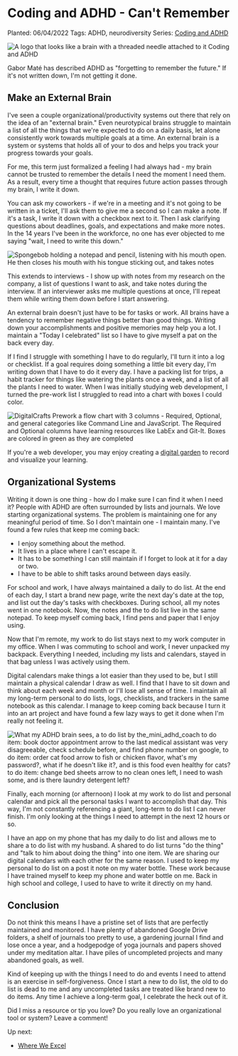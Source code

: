 # Coding and ADHD - Can't Remember

Planted: 06/04/2022
Tags: ADHD, neurodiversity
Series: [Coding and ADHD](/series.html?series=ADHD)

![A logo that looks like a brain with a threaded needle attached to it Coding and ADHD](https://images.abbeyperini.com/ADHD-series/coding&adhd.png)

Gabor Maté has described ADHD as "forgetting to remember the future." If it's not written down, I'm not getting it done.

## Make an External Brain

I've seen a couple organizational/productivity systems out there that rely on the idea of an "external brain." Even neurotypical brains struggle to maintain a list of all the things that we're expected to do on a daily basis, let alone consistently work towards multiple goals at a time. An external brain is a system or systems that holds all of your to dos and helps you track your progress towards your goals.

For me, this term just formalized a feeling I had always had - my brain cannot be trusted to remember the details I need the moment I need them. As a result, every time a thought that requires future action passes through my brain, I write it down.

You can ask my coworkers - if we're in a meeting and it's not going to be written in a ticket, I'll ask them to give me a second so I can make a note. If it's a task, I write it down with a checkbox next to it. Then I ask clarifying questions about deadlines, goals, and expectations and make more notes. In the 14 years I've been in the workforce, no one has ever objected to me saying "wait, I need to write this down."

![Spongebob holding a notepad and pencil, listening with his mouth open. He then closes his mouth with his tongue sticking out, and takes notes](https://images.abbeyperini.com/ADHD-series/writing-notes.gif)

This extends to interviews - I show up with notes from my research on the company, a list of questions I want to ask, and take notes during the interview. If an interviewer asks me multiple questions at once, I'll repeat them while writing them down before I start answering.

An external brain doesn't just have to be for tasks or work. All brains have a tendency to remember negative things better than good things. Writing down your accomplishments and positive memories may help you a lot. I maintain a "Today I celebrated" list so I have to give myself a pat on the back every day.

If I find I struggle with something I have to do regularly, I'll turn it into a log or checklist. If a goal requires doing something a little bit every day, I'm writing down that I have to do it every day. I have a packing list for trips, a habit tracker for things like watering the plants once a week, and a list of all the plants I need to water. When I was initially studying web development, I turned the pre-work list I struggled to read into a chart with boxes I could color.

![DigitalCrafts Prework a flow chart with 3 columns - Required, Optional, and general categories like Command Line and JavaScript. The Required and Optional columns have learning resources like LabEx and Git-It. Boxes are colored in green as they are completed](https://images.abbeyperini.com/ADHD-series/spread.jpg)

If you're a web developer, you may enjoy creating a [digital garden](https://maggieappleton.com/garden-history) to record and visualize your learning.

## Organizational Systems

Writing it down is one thing - how do I make sure I can find it when I need it? People with ADHD are often surrounded by lists and journals. We love starting organizational systems. The problem is maintaining one for any meaningful period of time. So I don't maintain one - I maintain many. I've found a few rules that keep me coming back:

- I enjoy something about the method.
- It lives in a place where I can't escape it.
- It has to be something I can still maintain if I forget to look at it for a day or two.
- I have to be able to shift tasks around between days easily.

For school and work, I have always maintained a daily to do list. At the end of each day, I start a brand new page, write the next day's date at the top, and list out the day's tasks with checkboxes. During school, all my notes went in one notebook. Now, the notes and the to do list live in the same notepad. To keep myself coming back, I find pens and paper that I enjoy using.

Now that I'm remote, my work to do list stays next to my work computer in my office. When I was commuting to school and work, I never unpacked my backpack. Everything I needed, including my lists and calendars, stayed in that bag unless I was actively using them.

Digital calendars make things a lot easier than they used to be, but I still maintain a physical calendar I draw as well. I find that I have to sit down and think about each week and month or I'll lose all sense of time. I maintain all my long-term personal to do lists, logs, checklists, and trackers in the same notebook as this calendar. I manage to keep coming back because I turn it into an art project and have found a few lazy ways to get it done when I'm really not feeling it.

![What my ADHD brain sees, a to do list by the_mini_adhd_coach to do item: book doctor appointment arrow to the last medical assistant was very disagreeable, check schedule before, and find phone number on google, to do item: order cat food arrow to fish or chicken flavor, what's my password?, what if he doesn't like it?, and is this food even healthy for cats? to do item: change bed sheets arrow to no clean ones left, I need to wash some, and is there laundry detergent left?](https://images.abbeyperini.com/ADHD-series/list.png)

Finally, each morning (or afternoon) I look at my work to do list and personal calendar and pick all the personal tasks I want to accomplish that day. This way, I'm not constantly referencing a giant, long-term to do list I can never finish. I'm only looking at the things I need to attempt in the next 12 hours or so.

I have an app on my phone that has my daily to do list and allows me to share a to do list with my husband. A shared to do list turns "do the thing" and "talk to him about doing the thing" into one item. We are sharing our digital calendars with each other for the same reason. I used to keep my personal to do list on a post it note on my water bottle. These work because I have trained myself to keep my phone and water bottle on me. Back in high school and college, I used to have to write it directly on my hand.

## Conclusion

Do not think this means I have a pristine set of lists that are perfectly maintained and monitored. I have plenty of abandoned Google Drive folders, a shelf of journals too pretty to use, a gardening journal I find and lose once a year, and a hodgepodge of yoga journals and papers shoved under my meditation altar. I have piles of uncompleted projects and many abandoned goals, as well.

Kind of keeping up with the things I need to do and events I need to attend is an exercise in self-forgiveness. Once I start a new to do list, the old to do list is dead to me and any uncompleted tasks are treated like brand new to do items. Any time I achieve a long-term goal, I celebrate the heck out of it.

Did I miss a resource or tip you love? Do you really love an organizational tool or system? Leave a comment!

Up next:

- [Where We Excel](/blog.html?blog=ADHD-6)
